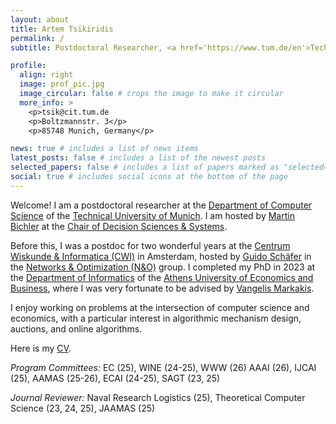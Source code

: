 ```yaml
---
layout: about
title: Artem Tsikiridis
permalink: /
subtitle: Postdoctoral Researcher, <a href='https://www.tum.de/en'>Technical University of Munich</a>.

profile:
  align: right
  image: prof_pic.jpg
  image_circular: false # crops the image to make it circular
  more_info: >
    <p>tsik@cit.tum.de
    <p>Boltzmannstr. 3</p>
    <p>85748 Munich, Germany</p>

news: true # includes a list of news items
latest_posts: false # includes a list of the newest posts
selected_papers: false # includes a list of papers marked as "selected={true}"
social: true # includes social icons at the bottom of the page
---
```


Welcome!  I am a postdoctoral researcher at the [Department of Computer Science](https://www.cs.cit.tum.de/en/cs/department/) of the [Technical University of Munich](https://www.tum.de/en). I am hosted by [Martin Bichler](https://www.cs.cit.tum.de/en/dss/bichler/) at the [Chair of Decision Sciences & Systems](https://www.cs.cit.tum.de/en/dss/home/).  

Before this, I was a postdoc for two wonderful years at the [Centrum Wiskunde & Informatica (CWI)](https://www.cwi.nl/en/) in Amsterdam, hosted by [Guido Schäfer](https://homepages.cwi.nl/~schaefer/) in the [Networks & Optimization (N&O)](https://www.cwi.nl/en/groups/networks-and-optimization/) group.  I completed my PhD in 2023 at the [Department of Informatics](https://www.dept.aueb.gr/en/cs) of the [Athens University of Economics and Business](https://www.dept.aueb.gr/en/cs), where I was very fortunate to be advised by [Vangelis Markakis](http://pages.cs.aueb.gr/~markakis/).  

I enjoy working on problems at the intersection of computer science and economics, with a particular interest in algorithmic mechanism design, auctions, and online algorithms.

Here is my [CV](/assets/pdf/academic-cv.pdf).


*Program Committees:* EC (25), WINE (24-25), WWW (26) AAAI (26), IJCAI (25), AAMAS (25-26), ECAI (24-25), SAGT (23, 25)

*Journal Reviewer:* Naval Research Logistics (25), Theoretical Computer Science (23, 24, 25), JAAMAS (25)
